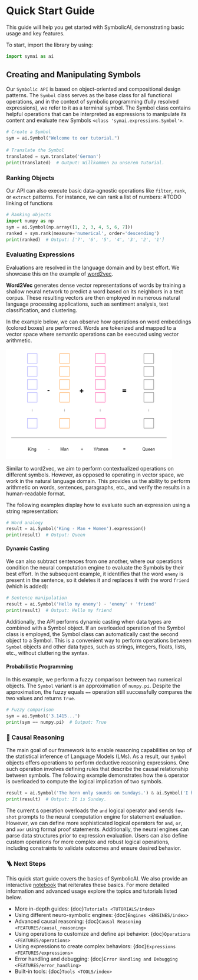 # Quick Start Guide

This guide will help you get started with SymbolicAI, demonstrating basic usage and key features.

To start, import the library by using:

```python
import symai as ai
```

## Creating and Manipulating Symbols

Our `Symbolic API` is based on object-oriented and compositional design patterns. The `Symbol` class serves as the base class for all functional operations, and in the context of symbolic programming (fully resolved expressions), we refer to it as a terminal symbol. The Symbol class contains helpful operations that can be interpreted as expressions to manipulate its content and evaluate new Symbols `<class 'symai.expressions.Symbol'>`.

```python
# Create a Symbol
sym = ai.Symbol("Welcome to our tutorial.")

# Translate the Symbol
translated = sym.translate('German')
print(translated)  # Output: Willkommen zu unserem Tutorial.
```

### Ranking Objects

Our API can also execute basic data-agnostic operations like `filter`, `rank`, or `extract` patterns. For instance, we can rank a list of numbers: #TODO linking of functions

```python
# Ranking objects
import numpy as np
sym = ai.Symbol(np.array([1, 2, 3, 4, 5, 6, 7]))
ranked = sym.rank(measure='numerical', order='descending')
print(ranked)  # Output: ['7', '6', '5', '4', '3', '2', '1']
```

### Evaluating Expressions

Evaluations are resolved in the language domain and by best effort. We showcase this on the example of [word2vec](https://arxiv.org/abs/1301.3781).

**Word2Vec** generates dense vector representations of words by training a shallow neural network to predict a word based on its neighbors in a text corpus. These resulting vectors are then employed in numerous natural language processing applications, such as sentiment analysis, text classification, and clustering.

In the example below, we can observe how operations on word embeddings (colored boxes) are performed. Words are tokenized and mapped to a vector space where semantic operations can be executed using vector arithmetic.

<img src="https://raw.githubusercontent.com/ExtensityAI/symbolicai/main/assets/images/img3.png" width="450px">

Similar to word2vec, we aim to perform contextualized operations on different symbols. However, as opposed to operating in vector space, we work in the natural language domain. This provides us the ability to perform arithmetic on words, sentences, paragraphs, etc., and verify the results in a human-readable format.

The following examples display how to evaluate such an expression using a string representation:

```python
# Word analogy
result = ai.Symbol('King - Man + Women').expression()
print(result)  # Output: Queen
```

#### Dynamic Casting

We can also subtract sentences from one another, where our operations condition the neural computation engine to evaluate the Symbols by their best effort. In the subsequent example, it identifies that the word `enemy` is present in the sentence, so it deletes it and replaces it with the word `friend` (which is added):

```python
# Sentence manipulation
result = ai.Symbol('Hello my enemy') - 'enemy' + 'friend'
print(result)  # Output: Hello my friend
```

Additionally, the API performs dynamic casting when data types are combined with a Symbol object. If an overloaded operation of the Symbol class is employed, the Symbol class can automatically cast the second object to a Symbol. This is a convenient way to perform operations between `Symbol` objects and other data types, such as strings, integers, floats, lists, etc., without cluttering the syntax.

#### Probabilistic Programming

In this example, we perform a fuzzy comparison between two numerical objects. The `Symbol` variant is an approximation of `numpy.pi`. Despite the approximation, the fuzzy equals `==` operation still successfully compares the two values and returns `True`.

```python
# Fuzzy comparison
sym = ai.Symbol('3.1415...')
print(sym == numpy.pi)  # Output: True
```

### 🧠 Causal Reasoning

The main goal of our framework is to enable reasoning capabilities on top of the statistical inference of Language Models (LMs). As a result, our `Symbol` objects offers operations to perform deductive reasoning expressions. One such operation involves defining rules that describe the causal relationship between symbols. The following example demonstrates how the `&` operator is overloaded to compute the logical implication of two symbols.

```python
result = ai.Symbol('The horn only sounds on Sundays.') & ai.Symbol('I hear the horn.')
print(result)  # Output: It is Sunday.
```

The current `&` operation overloads the `and` logical operator and sends `few-shot` prompts to the neural computation engine for statement evaluation. However, we can define more sophisticated logical operators for `and`, `or`, and `xor` using formal proof statements. Additionally, the neural engines can parse data structures prior to expression evaluation. Users can also define custom operations for more complex and robust logical operations, including constraints to validate outcomes and ensure desired behavior.

### 🪜 Next Steps

This quick start guide covers the basics of SymbolicAI. We also provide an interactive [notebook](https://github.com/ExtensityAI/symbolicai/blob/main/notebooks/Basics.ipynb) that reiterates these basics. For more detailed information and advanced usage explore the topics and tutorials listed below.

* More in-depth guides: {doc}`Tutorials <TUTORIALS/index>`
* Using different neuro-symbolic engines: {doc}`Engines <ENGINES/index>`
* Advanced causal reasoning: {doc}`Causal Reasoning <FEATURES/causal_reasoning>`
* Using operations to customize and define api behavior: {doc}`Operations <FEATURES/operations>`
* Using expressions to create complex behaviors: {doc}`Expressions <FEATURES/expressions>`
* Error handling and debugging: {doc}`Error Handling and Debugging <FEATURES/error_handling>`
* Built-in tools: {doc}`Tools <TOOLS/index>`